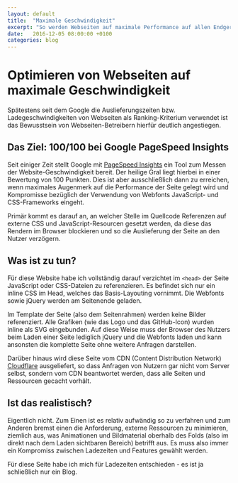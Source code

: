 ```yaml
---
layout: default
title:  "Maximale Geschwindigkeit"
excerpt: "So werden Webseiten auf maximale Performance auf allen Endgeräten optimiert"
date:   2016-12-05 08:00:00 +0100
categories: blog
---
```


# Optimieren von Webseiten auf maximale Geschwindigkeit

Spätestens seit dem Google die Auslieferungszeiten bzw. Ladegeschwindigkeiten von Webseiten als Ranking-Kriterium verwendet ist das Bewusstsein von Webseiten-Betreibern hierfür deutlich angestiegen.

## Das Ziel: 100/100 bei Google PageSpeed Insights

Seit einiger Zeit stellt Google mit [PageSpeed Insights][pagespeed-insights] ein Tool zum Messen der Website-Geschwindigkeit bereit. Der heilige Gral liegt hierbei in einer Bewertung von 100 Punkten. Dies ist aber ausschließlich dann zu erreichen, wenn maximales Augenmerk auf die Performance der Seite gelegt wird und Kompromisse bezüglich der Verwendung von Webfonts JavaScript- und CSS-Frameworks eingeht.

Primär kommt es darauf an, an welcher Stelle im Quellcode Referenzen auf externe CSS und JavaScript-Resourcen gesetzt werden, da diese das Rendern im Browser blockieren und so die Auslieferung der Seite an den Nutzer verzögern.

## Was ist zu tun?

Für diese Website habe ich vollständig darauf verzichtet im `<head>` der Seite JavaScript oder CSS-Dateien zu referenzieren. Es befindet sich nur ein inline CSS im Head, welches das Basis-Layouting vornimmt. Die Webfonts sowie jQuery werden am Seitenende geladen. 

Im Template der Seite (also dem Seitenrahmen) werden keine Bilder referenziert. Alle Grafiken (wie das Logo und das GitHub-Icon) wurden inline als SVG eingebunden. Auf diese Weise muss der Browser des Nutzers beim Laden einer Seite lediglich jQuery und die Webfonts laden und kann ansonsten die komplette Seite ohne weitere Anfragen darstellen.

Darüber hinaus wird diese Seite vom CDN (Content Distribution Network) [Cloudflare][cloudflare] ausgeliefert, so dass Anfragen von Nutzern gar nicht vom Server selbst, sondern vom CDN beantwortet werden, dass alle Seiten und Ressourcen gecacht vorhält.

## Ist das realistisch?

Eigentlich nicht. Zum Einen ist es relativ aufwändig so zu verfahren und zum Anderen bremst einen die Anforderung, externe Ressourcen zu minimieren, ziemlich aus, was Animationen und Bildmaterial oberhalb des Folds (also im direkt nach dem Laden sichtbaren Bereich) betrifft aus. Es muss also immer ein Kompromiss zwischen Ladezeiten und Features gewählt werden.

Für diese Seite habe ich mich für Ladezeiten entschieden - es ist ja schließlich nur ein Blog.

[pagespeed-insights]: https://developers.google.com/speed/pagespeed/insights/?url=https%3A%2F%2Fwww.zechendorf.ch%2Fblog%2F2016%2F12%2F05%2Fmaximale-geschwindigkeit.html
[cloudflare]: https://www.cloudflare.com
